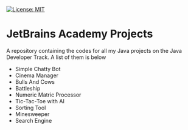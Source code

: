 [![License: MIT](https://img.shields.io/badge/License-MIT-yellow.svg)](https://raw.githubusercontent.com/LordVader31/JetBrains_Academy_Projects/main/LICENSE.md)

# JetBrains Academy Projects
A repository containing the codes for all my Java projects on the Java Developer Track. A list of them is below 
* Simple Chatty Bot
* Cinema Manager
* Bulls And Cows
* Battleship
* Numeric Matric Processor
* Tic-Tac-Toe with AI
* Sorting Tool
* Minesweeper
* Search Engine
